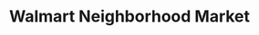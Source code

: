---
title: "Walmart Neighborhood Market"
url: /spanish-fork/walmart-neighborhood-market/
shop: Supermarkt
---